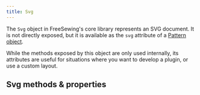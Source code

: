 ```yaml
---
title: Svg
---
```


The `Svg` object in FreeSewing's core library represents an SVG document.
It is not directly exposed, but it is available as the `svg` attribute
of a [Pattern object](/reference/api/pattern/).

While the methods exposed by this object are only used internally,
its attributes are useful for situations where you
want to develop a plugin, or use a custom layout.

## Svg methods & properties

<ReadMore list />
